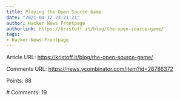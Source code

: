 ```yaml
---
title: Playing the Open Source Game
date: "2021-04-12 23:21:21"
author: Hacker News Frontpage
authorlink: https://kristoff.it/blog/the-open-source-game/
tags:
- Hacker-News-Frontpage
---
```


<p>Article URL: <a href="https://kristoff.it/blog/the-open-source-game/">https://kristoff.it/blog/the-open-source-game/</a></p>
<p>Comments URL: <a href="https://news.ycombinator.com/item?id=26786372">https://news.ycombinator.com/item?id=26786372</a></p>
<p>Points: 88</p>
<p># Comments: 19</p>
